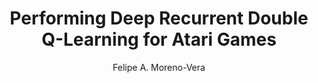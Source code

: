 ---
paperId: 48
author: Felipe A. Moreno-Vera
publicationauthor: Moreno-Vera, F. A.
title: Performing Deep Recurrent Double Q-Learning for Atari Games
pdf: --
poster: Poster_Felipe_MorenoVera
alt: --
type: Poster
topic: Deep Learning
link: 
conference: icml
year: 2019
tags: icml-2019-np
location: California, USA
---